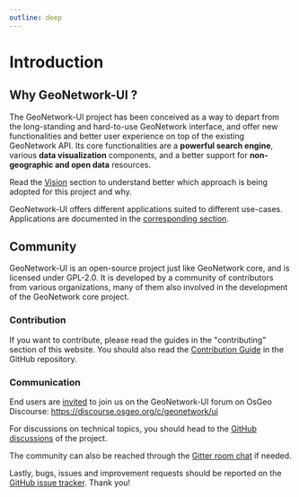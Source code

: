 ```yaml
---
outline: deep
---
```


# Introduction

## Why GeoNetwork-UI ?

The GeoNetwork-UI project has been conceived as a way to depart from the long-standing and hard-to-use GeoNetwork interface,
and offer new functionalities and better user experience on top of the existing GeoNetwork API. Its core functionalities are
a **powerful search engine**, various **data visualization** components, and a better support for **non-geographic and open data** resources.

Read the [Vision](./vision.html) section to understand better which approach is being adopted for this project and why.

GeoNetwork-UI offers different applications suited to different use-cases. Applications are documented
in the [corresponding section](../apps/datahub.html).

## Community

GeoNetwork-UI is an open-source project just like GeoNetwork core, and is licensed under GPL-2.0. It is developed by a community of contributors from various organizations, many of them also involved in the development of the GeoNetwork core project.

### Contribution

If you want to contribute, please read the guides in the "contributing" section of this website. You should also read the [Contribution Guide](https://github.com/geonetwork/geonetwork-ui/tree/main/CONTRIBUTING.md) in the GitHub repository.

### Communication

End users are [invited](https://discourse.osgeo.org/t/about-the-geonetwork-ui-category/59280) to join us on the GeoNetwork-UI forum on OsGeo Discourse: https://discourse.osgeo.org/c/geonetwork/ui

For discussions on technical topics, you should head to the [GitHub discussions](https://github.com/geonetwork/geonetwork-ui/discussions) of the project.

The community can also be reached through the [Gitter room chat](https://app.gitter.im/#/room/#geonetwork_geonetwork-ui:gitter.im) if needed.

Lastly, bugs, issues and improvement requests should be reported on the [GitHub issue tracker](https://github.com/geonetwork/geonetwork-ui/issues). Thank you!
